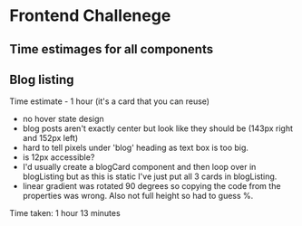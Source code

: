 # Frontend Challenege

## Time estimages for all components


## Blog listing

Time estimate - 1 hour (it's a card that you can reuse)

- no hover state design
- blog posts aren't exactly center but look like they should be (143px right and 152px left)
- hard to tell pixels under 'blog' heading as text box is too big.
- is 12px accessible?
- I'd usually create a blogCard component and then loop over in blogListing but as this is static I've just put all 3 cards in blogListing.
- linear gradient was rotated 90 degrees so copying the code from the properties was wrong. Also not full height so had to guess %.

Time taken: 1 hour 13 minutes

